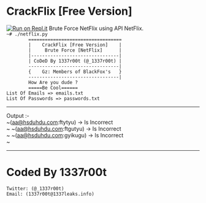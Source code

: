 # CrackFlix [Free Version]
[![Run on Repl.it](https://repl.it/badge/github/kaumilmg/CrackFlix)](https://repl.it/github/kaumilmg/CrackFlix)
Brute Force NetFlix using API NetFlix.<br>
`~# ./netflix.py`<br>
`        ==================================`<br>
`        |    CrackFlix [Free Version]    |`<br>
`        |     Brute Force [NetFlix]      |`<br>
`        |--------------------------------|`<br>
`        | CoDeD By 1337r00t (@_1337r00t) |`<br>
`        ---------------------------------|`<br>
`        {    Gz: Members of BlackFox's   }`<br>
`        ---------------------------------|`<br>
`        How Are you dude ?`<br>
`        =====Be Cool======`<br>
`List Of Emails => emails.txt`<br>
`List Of Passwords => passwords.txt`<br>

---------------
Output :-<br>
~(aa@hsduhdu.com:ftytyu) -> Is Incorrect<br>~
~(aa@hsduhdu.com:ftgutyu) -> Is Incorrect<br>~
~(aa@hsduhdu.com:gyikugu) -> Is Incorrect<br>~

----------------

# Coded By 1337r00t
`Twitter: (@_1337r00t)`<br>
`Email: (1337r00t@1337leaks.info)`<br>
